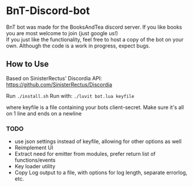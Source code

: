 # BnT-Discord-bot
BnT bot was made for the BooksAndTea discord server. If you like books you are most welcome to join (just google us!)<br/>
If you just like the functionality, feel free to host a copy of the bot on your own. Although the code is a work in progress, expect bugs.

## How to Use
Based on SinisterRectus' Discordia API: https://github.com/SinisterRectus/Discordia

Run ``./install.sh``
Run with: ``./luvit bot.lua keyfile``

where keyfile is a file containing your bots client-secret.
Make sure it's all on 1 line and ends on a newline


### TODO
- use json settings instead of keyfile, allowing for other options as well
- Reimplement UI
- Extract need for emitter from modules, prefer return list of functions/events
- Key loader utility
- Copy Log output to a file, with options for log length, separate errorlog, etc.
